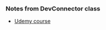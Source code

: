 ### Notes from DevConnector class

- [Udemy course](https://www.udemy.com/course/mern-stack-front-to-back/)
